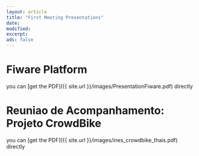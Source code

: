 ```yaml
---
layout: article
title: "First Meeting Presentations"
date: 
modified:
excerpt:
ads: false
---
```


<h1>Fiware Platform</h1>
you can [get the PDF]({{ site.url }}/images/PresentationFiware.pdf) directly

<h1>Reuniao de Acompanhamento: Projeto CrowdBike</h1>
you can [get the PDF]({{ site.url }}/images/ines_crowdbike_thais.pdf) directly